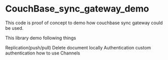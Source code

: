 # CouchBase_sync_gateway_demo

This code is proof of concept to demo how couchbase sync gateway could be used.

This library demo following things

Replication(push/pull)
Delete document locally
Authentication 
custom authentication
how to use Channels
